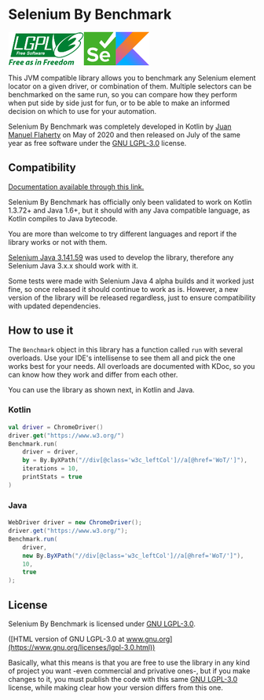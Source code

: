 # Selenium By Benchmark

![Lesser General Public License v3](assets/lgplv3-with-text-154x68.png)<a href="https://selenium.dev"><img src="./assets/selenium.png" height="68" alt="Selenium"/></a><a href="https://kotlinlang.org/"><img src="./assets/kotlin.png" height="68" alt="Kotlin"/></a>

This JVM compatible library allows you to benchmark any Selenium element locator on a given driver, or combination of them. Multiple selectors can be benchmarked on the same run, so you can compare how they perform when put side by side just for fun, or to be able to make an informed decision on which to use for your automation.

Selenium By Benchmark was completely developed in Kotlin by [Juan Manuel Flaherty](https://www.linkedin.com/in/juanmflaherty/) on May of 2020 and then released on July of the same year as free software under the [GNU LGPL-3.0](assets/lgpl-3.0.md) license.

## Compatibility
[Documentation available through this link.]("https://jmflaherty.github.io/selenium-by-benchmark/index.html")

Selenium By Benchmark has officially only been validated to work on Kotlin 1.3.72+ and Java 1.6+, but it should with any Java compatible language, as Kotlin compiles to Java bytecode.

You are more than welcome to try different languages and report if the library works or not with them.

[Selenium Java 3.141.59](https://search.maven.org/artifact/org.seleniumhq.selenium/selenium-java/3.141.59/jar) was used to develop the library, therefore any Selenium Java 3.x.x should work with it.

Some tests were made with Selenium Java 4 alpha builds and it worked just fine, so once released it should continue to work as is. However, a new version of the library will be released regardless, just to ensure compatibility with updated dependencies. 

## How to use it
The `Benchmark` object in this library has a function called `run` with several overloads. Use your IDE's intellisense to see them all and pick the one works best for your needs. All overloads are documented with KDoc, so you can know how they work and differ from each other.

You can use the library as shown next, in Kotlin and Java.

### Kotlin

```kotlin
val driver = ChromeDriver()
driver.get("https://www.w3.org/")
Benchmark.run(
    driver = driver,
    by = By.ByXPath("//div[@class='w3c_leftCol']//a[@href='WoT/']"),
    iterations = 10,
    printStats = true
)
```

### Java

```java
WebDriver driver = new ChromeDriver();
driver.get("https://www.w3.org/");
Benchmark.run(
    driver,
    new By.ByXPath("//div[@class='w3c_leftCol']//a[@href='WoT/']"),
    10,
    true
);
```

## License

Selenium By Benchmark is licensed under [GNU LGPL-3.0](assets/lgpl-3.0.md).

([HTML version of GNU LGPL-3.0 at www.gnu.org](https://www.gnu.org/licenses/lgpl-3.0.html))

Basically, what this means is that you are free to use the library in any kind of project you want -even commercial and privative ones-, but if you make changes to it, you must publish the code with this same [GNU LGPL-3.0](https://www.gnu.org/licenses/lgpl-3.0.html) license, while making clear how your version differs from this one.